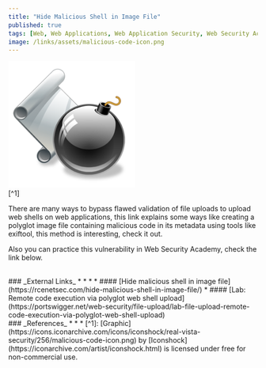 ```yaml
---
title: "Hide Malicious Shell in Image File"
published: true
tags: [Web, Web Applications, Web Application Security, Web Security Academy, File Upload Vulnerabilities, Malicious Metadata, Exiftool]
image: /links/assets/malicious-code-icon.png
---
```


![](/links/assets/malicious-code-icon.png)
<br>
[^1]

There are many ways to bypass flawed validation of file uploads to upload web shells on web applications, this link explains some ways like creating a polyglot image file containing malicious code in its metadata using tools like exiftool, this method is interesting, check it out.

Also you can practice this vulnerability in Web Security Academy, check the link below.

<br>
### _External Links_
* * *
* #### [Hide malicious shell in image file](https://rcenetsec.com/hide-malicious-shell-in-image-file/)
* #### [Lab: Remote code execution via polyglot web shell upload](https://portswigger.net/web-security/file-upload/lab-file-upload-remote-code-execution-via-polyglot-web-shell-upload)

<br>
### _References_
* * *
[^1]: [Graphic](https://icons.iconarchive.com/icons/iconshock/real-vista-security/256/malicious-code-icon.png) by [Iconshock](https://iconarchive.com/artist/iconshock.html) is licensed under free for non-commercial use.
